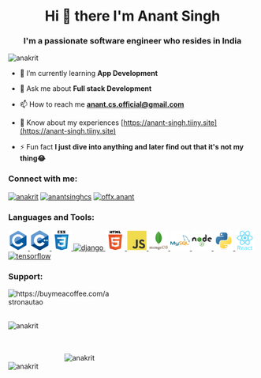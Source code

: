 <h1 align="center">Hi 👋 there I'm Anant Singh</h1>
<h3 align="center">I'm a passionate software engineer who resides in India</h3>


<p align="left"> <img src="https://komarev.com/ghpvc/?username=anakrit&label=Profile%20views&color=0e75b6&style=flat" alt="anakrit" /> </p>

- 🌱 I’m currently learning **App Development**

- 💬 Ask me about **Full stack Development**

- 📫 How to reach me **anant.cs.official@gmail.com**

- 📄 Know about my experiences [https://anant-singh.tiiny.site](https://anant-singh.tiiny.site)

- ⚡ Fun fact **I just dive into anything and later find out that it's not my thing😂**

<h3 align="left">Connect with me:</h3>
<p align="left">
<a href="https://codepen.io/anakrit" target="blank"><img align="center" src="https://raw.githubusercontent.com/rahuldkjain/github-profile-readme-generator/master/src/images/icons/Social/codepen.svg" alt="anakrit" height="30" width="40" /></a>
<a href="https://linkedin.com/in/anantsinghcs" target="blank"><img align="center" src="https://raw.githubusercontent.com/rahuldkjain/github-profile-readme-generator/master/src/images/icons/Social/linked-in-alt.svg" alt="anantsinghcs" height="30" width="40" /></a>
<a href="https://instagram.com/offx.anant" target="blank"><img align="center" src="https://raw.githubusercontent.com/rahuldkjain/github-profile-readme-generator/master/src/images/icons/Social/instagram.svg" alt="offx.anant" height="30" width="40" /></a>
</p>

<h3 align="left">Languages and Tools:</h3>
<p align="left"> <a href="https://www.cprogramming.com/" target="_blank" rel="noreferrer"> <img src="https://raw.githubusercontent.com/devicons/devicon/master/icons/c/c-original.svg" alt="c" width="40" height="40"/> </a> <a href="https://www.w3schools.com/cpp/" target="_blank" rel="noreferrer"> <img src="https://raw.githubusercontent.com/devicons/devicon/master/icons/cplusplus/cplusplus-original.svg" alt="cplusplus" width="40" height="40"/> </a> <a href="https://www.w3schools.com/css/" target="_blank" rel="noreferrer"> <img src="https://raw.githubusercontent.com/devicons/devicon/master/icons/css3/css3-original-wordmark.svg" alt="css3" width="40" height="40"/> </a> <a href="https://www.djangoproject.com/" target="_blank" rel="noreferrer"> <img src="https://cdn.worldvectorlogo.com/logos/django.svg" alt="django" width="40" height="40"/> </a> <a href="https://www.w3.org/html/" target="_blank" rel="noreferrer"> <img src="https://raw.githubusercontent.com/devicons/devicon/master/icons/html5/html5-original-wordmark.svg" alt="html5" width="40" height="40"/> </a> <a href="https://developer.mozilla.org/en-US/docs/Web/JavaScript" target="_blank" rel="noreferrer"> <img src="https://raw.githubusercontent.com/devicons/devicon/master/icons/javascript/javascript-original.svg" alt="javascript" width="40" height="40"/> </a> <a href="https://www.mongodb.com/" target="_blank" rel="noreferrer"> <img src="https://raw.githubusercontent.com/devicons/devicon/master/icons/mongodb/mongodb-original-wordmark.svg" alt="mongodb" width="40" height="40"/> </a> <a href="https://www.mysql.com/" target="_blank" rel="noreferrer"> <img src="https://raw.githubusercontent.com/devicons/devicon/master/icons/mysql/mysql-original-wordmark.svg" alt="mysql" width="40" height="40"/> </a> <a href="https://nodejs.org" target="_blank" rel="noreferrer"> <img src="https://raw.githubusercontent.com/devicons/devicon/master/icons/nodejs/nodejs-original-wordmark.svg" alt="nodejs" width="40" height="40"/> </a> <a href="https://www.python.org" target="_blank" rel="noreferrer"> <img src="https://raw.githubusercontent.com/devicons/devicon/master/icons/python/python-original.svg" alt="python" width="40" height="40"/> </a> <a href="https://reactjs.org/" target="_blank" rel="noreferrer"> <img src="https://raw.githubusercontent.com/devicons/devicon/master/icons/react/react-original-wordmark.svg" alt="react" width="40" height="40"/> </a> <a href="https://www.tensorflow.org" target="_blank" rel="noreferrer"> <img src="https://www.vectorlogo.zone/logos/tensorflow/tensorflow-icon.svg" alt="tensorflow" width="40" height="40"/> </a> </p>

<h3 align="left">Support:</h3>
<p><a href="https://www.buymeacoffee.com/astronautao"> <img align="left" src="https://cdn.buymeacoffee.com/buttons/v2/default-yellow.png" height="50" width="210" alt="https://buymeacoffee.com/astronautao" /></a></p><br><br>
<br>
<p><img align="left" src="https://github-readme-stats.vercel.app/api/top-langs?username=anakrit&show_icons=true&locale=en&layout=compact" alt="anakrit" /></p><br><br><br>

<p><img align="right" src="https://github-readme-stats.vercel.app/api?username=anakrit&show_icons=true&locale=en" width="390" alt="anakrit" /></p>

<p><img align="left" src="https://github-readme-streak-stats.herokuapp.com/?user=anakrit&" width="400" alt="anakrit" /></p>
